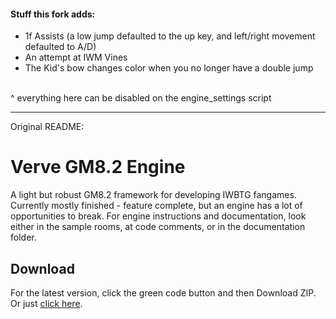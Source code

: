 #### Stuff this fork adds: 
- 1f Assists (a low jump defaulted to the up key, and left/right movement defaulted to A/D)
- An attempt at IWM Vines
- The Kid's bow changes color when you no longer have a double jump

\
^ everything here can be disabled on the engine_settings script

---- 
Original README:
# Verve GM8.2 Engine
A light but robust GM8.2 framework for developing IWBTG fangames.
Currently mostly finished - feature complete, but an engine has a lot of opportunities to break.
For engine instructions and documentation, look either in the sample rooms, at code comments, or in the documentation folder.

## Download
For the latest version, click the green code button and then Download ZIP. Or just [click here](https://github.com/iwVerve/Verve-GM8.2-Engine/archive/refs/heads/main.zip).
